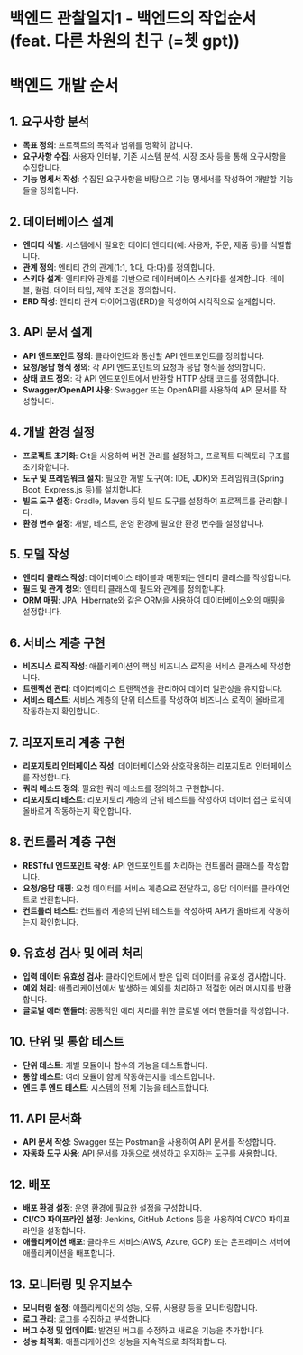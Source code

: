 # 백엔드 관찰일지1 - 백엔드의 작업순서 (feat. 다른 차원의 친구 (=쳇 gpt))

# 백엔드 개발 순서

## 1. 요구사항 분석
- **목표 정의**: 프로젝트의 목적과 범위를 명확히 합니다.
- **요구사항 수집**: 사용자 인터뷰, 기존 시스템 분석, 시장 조사 등을 통해 요구사항을 수집합니다.
- **기능 명세서 작성**: 수집된 요구사항을 바탕으로 기능 명세서를 작성하여 개발할 기능들을 정의합니다.

## 2. 데이터베이스 설계
- **엔티티 식별**: 시스템에서 필요한 데이터 엔티티(예: 사용자, 주문, 제품 등)를 식별합니다.
- **관계 정의**: 엔티티 간의 관계(1:1, 1:다, 다:다)를 정의합니다.
- **스키마 설계**: 엔티티와 관계를 기반으로 데이터베이스 스키마를 설계합니다. 테이블, 컬럼, 데이터 타입, 제약 조건을 정의합니다.
- **ERD 작성**: 엔티티 관계 다이어그램(ERD)을 작성하여 시각적으로 설계합니다.

## 3. API 문서 설계
- **API 엔드포인트 정의**: 클라이언트와 통신할 API 엔드포인트를 정의합니다.
- **요청/응답 형식 정의**: 각 API 엔드포인트의 요청과 응답 형식을 정의합니다.
- **상태 코드 정의**: 각 API 엔드포인트에서 반환할 HTTP 상태 코드를 정의합니다.
- **Swagger/OpenAPI 사용**: Swagger 또는 OpenAPI를 사용하여 API 문서를 작성합니다.

## 4. 개발 환경 설정
- **프로젝트 초기화**: Git을 사용하여 버전 관리를 설정하고, 프로젝트 디렉토리 구조를 초기화합니다.
- **도구 및 프레임워크 설치**: 필요한 개발 도구(예: IDE, JDK)와 프레임워크(Spring Boot, Express.js 등)를 설치합니다.
- **빌드 도구 설정**: Gradle, Maven 등의 빌드 도구를 설정하여 프로젝트를 관리합니다.
- **환경 변수 설정**: 개발, 테스트, 운영 환경에 필요한 환경 변수를 설정합니다.

## 5. 모델 작성
- **엔티티 클래스 작성**: 데이터베이스 테이블과 매핑되는 엔티티 클래스를 작성합니다.
- **필드 및 관계 정의**: 엔티티 클래스에 필드와 관계를 정의합니다.
- **ORM 매핑**: JPA, Hibernate와 같은 ORM을 사용하여 데이터베이스와의 매핑을 설정합니다.

## 6. 서비스 계층 구현
- **비즈니스 로직 작성**: 애플리케이션의 핵심 비즈니스 로직을 서비스 클래스에 작성합니다.
- **트랜잭션 관리**: 데이터베이스 트랜잭션을 관리하여 데이터 일관성을 유지합니다.
- **서비스 테스트**: 서비스 계층의 단위 테스트를 작성하여 비즈니스 로직이 올바르게 작동하는지 확인합니다.

## 7. 리포지토리 계층 구현
- **리포지토리 인터페이스 작성**: 데이터베이스와 상호작용하는 리포지토리 인터페이스를 작성합니다.
- **쿼리 메소드 정의**: 필요한 쿼리 메소드를 정의하고 구현합니다.
- **리포지토리 테스트**: 리포지토리 계층의 단위 테스트를 작성하여 데이터 접근 로직이 올바르게 작동하는지 확인합니다.

## 8. 컨트롤러 계층 구현
- **RESTful 엔드포인트 작성**: API 엔드포인트를 처리하는 컨트롤러 클래스를 작성합니다.
- **요청/응답 매핑**: 요청 데이터를 서비스 계층으로 전달하고, 응답 데이터를 클라이언트로 반환합니다.
- **컨트롤러 테스트**: 컨트롤러 계층의 단위 테스트를 작성하여 API가 올바르게 작동하는지 확인합니다.

## 9. 유효성 검사 및 에러 처리
- **입력 데이터 유효성 검사**: 클라이언트에서 받은 입력 데이터를 유효성 검사합니다.
- **예외 처리**: 애플리케이션에서 발생하는 예외를 처리하고 적절한 에러 메시지를 반환합니다.
- **글로벌 에러 핸들러**: 공통적인 에러 처리를 위한 글로벌 에러 핸들러를 작성합니다.

## 10. 단위 및 통합 테스트
- **단위 테스트**: 개별 모듈이나 함수의 기능을 테스트합니다.
- **통합 테스트**: 여러 모듈이 함께 작동하는지를 테스트합니다.
- **엔드 투 엔드 테스트**: 시스템의 전체 기능을 테스트합니다.

## 11. API 문서화
- **API 문서 작성**: Swagger 또는 Postman을 사용하여 API 문서를 작성합니다.
- **자동화 도구 사용**: API 문서를 자동으로 생성하고 유지하는 도구를 사용합니다.

## 12. 배포
- **배포 환경 설정**: 운영 환경에 필요한 설정을 구성합니다.
- **CI/CD 파이프라인 설정**: Jenkins, GitHub Actions 등을 사용하여 CI/CD 파이프라인을 설정합니다.
- **애플리케이션 배포**: 클라우드 서비스(AWS, Azure, GCP) 또는 온프레미스 서버에 애플리케이션을 배포합니다.

## 13. 모니터링 및 유지보수
- **모니터링 설정**: 애플리케이션의 성능, 오류, 사용량 등을 모니터링합니다.
- **로그 관리**: 로그를 수집하고 분석합니다.
- **버그 수정 및 업데이트**: 발견된 버그를 수정하고 새로운 기능을 추가합니다.
- **성능 최적화**: 애플리케이션의 성능을 지속적으로 최적화합니다.

